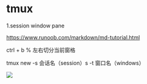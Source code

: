 # tmux

1.session  window pane 

<https://www.runoob.com/markdown/md-tutorial.html>  

ctrl + b % 左右切分当前窗格

tmux new -s 会话名（session）s -t 窗口名（windows）

[![](https://img.shields.io/badge/shield.io-github-orange)](https://github.com/Tantalus-pala?tab=repositories)
